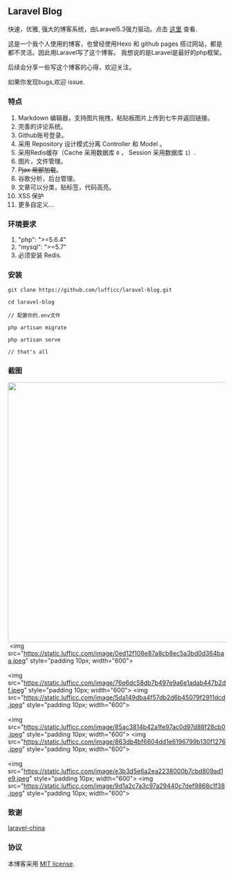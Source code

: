 ## Laravel Blog

快速，优雅,  强大的博客系统，由Laravel5.3强力驱动。点击 [这里](https://lufficc.com/blog) 查看.

这是一个我个人使用的博客，也曾经使用Hexo 和 github pages 搭过网站，都是都不灵活。因此用Laravel写了这个博客。
我想说的是Laravel是最好的php框架。

后续会分享一些写这个博客的心得，欢迎关注。

如果你发现bugs,欢迎 issue.

### 特点

1. Markdown 编辑器，支持图片拖拽，粘贴板图片上传到七牛并返回链接。
1. 完善的评论系统。
1. Github账号登录。
1. 采用 Repository 设计模式分离 Controller 和 Model 。
1. 采用Redis缓存（Cache 采用数据库 `0` ， Session 采用数据库 `1`）.
1. 图片，文件管理。
1. ~~Pjax 局部加载~~。
1. 谷歌分析，后台管理。
1. 文章可以分类，贴标签，代码高亮。 
1. XSS 保护
1. 更多自定义...
 
### 环境要求

1. "php": ">=5.6.4"
1. "mysql": ">=5.7"
1. 必须安装 Redis.

### 安装

```
git clone https://github.com/lufficc/laravel-blog.git

cd laravel-blog

// 配置你的.env文件

php artisan migrate

php artisan serve

// that's all

```

### 截图

<img src="https://static.lufficc.com/image/6e349fb9cbb7ec3813569724fee36e8a.jpeg" style="padding 10px;" width="600">&nbsp;<img src="https://static.lufficc.com/image/0ed12f108e87a8cb8ec5a3bd0d364baa.jpeg" style="padding 10px; width="600">
<br><br>
<img src="https://static.lufficc.com/image/76e6dc58db7b497e9a6e1adab447b2df.jpeg" style="padding 10px; width="600">&nbsp;<img src="https://static.lufficc.com/image/5da149dba4f57db2d6b45079f2911dcd.jpeg" style="padding 10px; width="600">
<br><br>
<img src="https://static.lufficc.com/image/85ac3814b42a1fe97ac0d97d88f28cb0.jpeg" style="padding 10px; width="600">&nbsp;<img src="https://static.lufficc.com/image/863db4bf6604dd1e6196799b130f1276.jpeg" style="padding 10px; width="600">
<br><br>
<img src="https://static.lufficc.com/image/e3b3d5e6a2ea2238000b7cbd809ad1e9.jpeg" style="padding 10px; width="600">&nbsp;<img src="https://static.lufficc.com/image/9d1a2c7a3c97a29440c7def9868c1f38.jpeg" style="padding 10px; width="600">



### 致谢

[laravel-china](https://laravel-china.org/)

### 协议

本博客采用  [MIT license](http://opensource.org/licenses/MIT).
